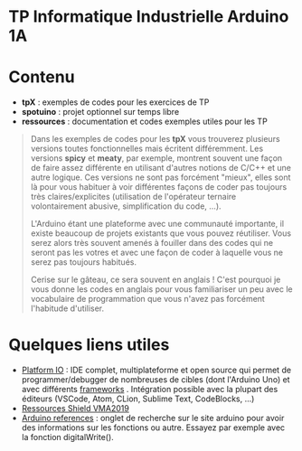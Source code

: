 # **TP Informatique Industrielle Arduino 1A**


# Contenu
* **tpX** : exemples de codes pour les exercices de TP
* **spotuino** : projet optionnel sur temps libre 
* **ressources** : documentation et codes exemples utiles pour les TP

> Dans les exemples de codes pour les **tpX** vous trouverez plusieurs versions toutes fonctionnelles mais écritent différemment.
> Les versions **spicy** et **meaty**, par exemple, montrent souvent une façon de faire assez différente en utilisant d'autres notions de C/C++ et une autre logique.
> Ces versions ne sont pas forcément "mieux", elles sont là pour vous habituer à voir différentes façons de coder pas toujours très claires/explicites
> (utilisation de l'opérateur ternaire volontairement abusive, simplification du code, ...).
>
> L'Arduino étant une plateforme avec une communauté importante, il existe beaucoup de projets existants que vous pouvez réutiliser. Vous serez alors très souvent amenés à fouiller dans des codes qui ne seront pas les votres et avec une façon de coder à laquelle vous ne serez pas toujours habitués. 
> 
>Cerise sur le gâteau, ce sera souvent en anglais ! C'est pourquoi je vous donne les codes
> en anglais pour vous familiariser un peu avec le vocabulaire de programmation que vous n'avez pas forcément l'habitude d'utiliser.


# Quelques liens utiles

* [Platform IO](https://platformio.org/platformio-ide) : IDE complet, multiplateforme et open source qui permet de programmer/debugger de nombreuses de cibles (dont l'Arduino Uno) et avec différents [frameworks](https://docs.platformio.org/en/latest/frameworks/) . Intégration possible avec la plupart des éditeurs (VSCode, Atom, CLion, Sublime Text, CodeBlocks, ...)
* [Ressources Shield VMA2019](https://www.velleman.eu/support/downloads/?code=VMA209)
* [Arduino references](https://www.arduino.cc/search) : onglet de recherche sur le site arduino pour avoir des informations sur les fonctions ou autre. Essayez par exemple avec la fonction digitalWrite().
